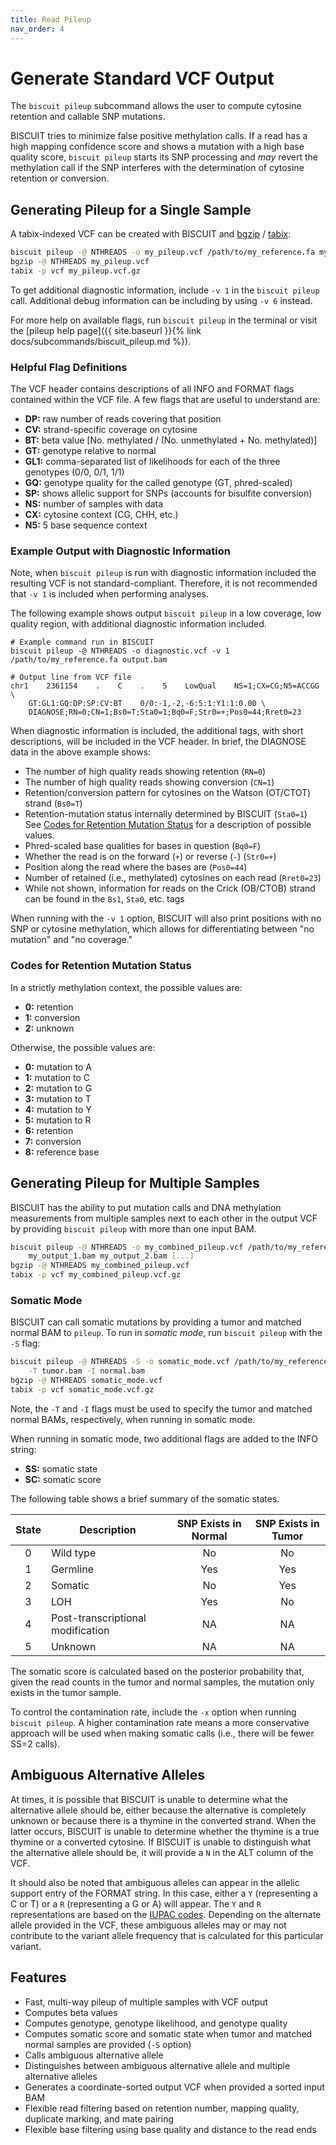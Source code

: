 ```yaml
---
title: Read Pileup
nav_order: 4
---
```


# Generate Standard VCF Output

The `biscuit pileup` subcommand allows the user to compute cytosine retention and callable SNP mutations.

BISCUIT tries to minimize false positive methylation calls. If a read has a high mapping confidence score and shows a
mutation with a high base quality score, `biscuit pileup` starts its SNP processing and *may* revert the methylation
call if the SNP interferes with the determination of cytosine retention or conversion.

## Generating Pileup for a Single Sample

A tabix-indexed VCF can be created with BISCUIT and [bgzip](https://www.htslib.org/doc/bgzip.html) /
[tabix](https://www.htslib.org/doc/tabix.html):
```bash
biscuit pileup -@ NTHREADS -o my_pileup.vcf /path/to/my_reference.fa my_output.bam
bgzip -@ NTHREADS my_pileup.vcf
tabix -p vcf my_pileup.vcf.gz
```

To get additional diagnostic information, include `-v 1` in the `biscuit pileup` call. Additional debug information can
be including by using `-v 6` instead.

For more help on available flags, run `biscuit pileup` in the terminal or visit the
[pileup help page]({{ site.baseurl }}{% link docs/subcommands/biscuit_pileup.md %}).

### Helpful Flag Definitions

The VCF header contains descriptions of all INFO and FORMAT flags contained within the VCF file.  A few flags that are
useful to understand are:

  - **DP:** raw number of reads covering that position
  - **CV:** strand-specific coverage on cytosine
  - **BT:** beta value [No. methylated / (No. unmethylated + No. methylated)]
  - **GT:** genotype relative to normal
  - **GL1:** comma-separated list of likelihoods for each of the three genotypes (0/0, 0/1, 1/1)
  - **GQ:** genotype quality for the called genotype (GT, phred-scaled)
  - **SP:** shows allelic support for SNPs (accounts for bisulfite conversion)
  - **NS:** number of samples with data
  - **CX:** cytosine context (CG, CHH, etc.)
  - **N5:** 5 base sequence context

### Example Output with Diagnostic Information

Note, when `biscuit pileup` is run with diagnostic information included the resulting VCF is not standard-compliant.
Therefore, it is not recommended that `-v 1` is included when performing analyses.

The following example shows output `biscuit pileup` in a low coverage, low quality region, with additional diagnostic
information included.

```
# Example command run in BISCUIT
biscuit pileup -@ NTHREADS -o diagnostic.vcf -v 1 /path/to/my_reference.fa output.bam

# Output line from VCF file
chr1    2361154    .    C    .    5    LowQual    NS=1;CX=CG;N5=ACCGG \
    GT:GL1:GQ:DP:SP:CV:BT    0/0:-1,-2,-6:5:1:Y1:1:0.00 \
    DIAGNOSE;RN=0;CN=1;Bs0=T;Sta0=1;Bq0=F;Str0=+;Pos0=44;Rret0=23
```

When diagnostic information is included, the additional tags, with short descriptions, will be included in the VCF
header. In brief, the DIAGNOSE data in the above example shows:

  - The number of high quality reads showing retention (`RN=0`)
  - The number of high quality reads showing conversion (`CN=1`)
  - Retention/conversion pattern for cytosines on the Watson (OT/CTOT) strand (`Bs0=T`)
  - Retention-mutation status internally determined by BISCUIT (`Sta0=1`) See
  [Codes for Retention Mutation Status](#codes-for-retention-mutation-status) for a description of possible values.
  - Phred-scaled base qualities for bases in question (`Bq0=F`)
  - Whether the read is on the forward (`+`) or reverse (`-`) (`Str0=+`)
  - Position along the read where the bases are (`Pos0=44`)
  - Number of retained (i.e., methylated) cytosines on each read (`Rret0=23`)
  - While not shown, information for reads on the Crick (OB/CTOB) strand can be found in the `Bs1`, `Sta0`, etc. tags

When running with the `-v 1` option, BISCUIT will also print positions with no SNP or cytosine methylation, which allows
for differentiating between "no mutation" and "no coverage."

### Codes for Retention Mutation Status

In a strictly methylation context, the possible values are:

  - **0:** retention
  - **1:** conversion
  - **2:** unknown

Otherwise, the possible values are:

  - **0:** mutation to A
  - **1:** mutation to C
  - **2:** mutation to G
  - **3:** mutation to T
  - **4:** mutation to Y
  - **5:** mutation to R
  - **6:** retention
  - **7:** conversion
  - **8:** reference base

## Generating Pileup for Multiple Samples

BISCUIT has the ability to put mutation calls and DNA methylation measurements from multiple samples next to each other
in the output VCF by providing `biscuit pileup` with more than one input BAM.
```bash
biscuit pileup -@ NTHREADS -o my_combined_pileup.vcf /path/to/my_reference.fa \
    my_output_1.bam my_output_2.bam [...]
bgzip -@ NTHREADS my_combined_pileup.vcf
tabix -p vcf my_combined_pileup.vcf.gz
```

### Somatic Mode

BISCUIT can call somatic mutations by providing a tumor and matched normal BAM to `pileup`. To run in *somatic mode*,
run `biscuit pileup` with the `-S` flag:
```bash
biscuit pileup -@ NTHREADS -S -o somatic_mode.vcf /path/to/my_reference.fa \
    -T tumor.bam -I normal.bam
bgzip -@ NTHREADS somatic_mode.vcf
tabix -p vcf somatic_mode.vcf.gz
```
Note, the `-T` and `-I` flags must be used to specify the tumor and matched normal BAMs, respectively, when running in
somatic mode.

When running in somatic mode, two additional flags are added to the INFO string:

  - **SS:** somatic state
  - **SC:** somatic score

The following table shows a brief summary of the somatic states.

| State | Description                       | SNP Exists in Normal | SNP Exists in Tumor |
|:-----:|-----------------------------------|:--------------------:|:-------------------:|
|   0   | Wild type                         |          No          |         No          |
|   1   | Germline                          |          Yes         |         Yes         |
|   2   | Somatic                           |          No          |         Yes         |
|   3   | LOH                               |          Yes         |         No          |
|   4   | Post-transcriptional modification |          NA          |         NA          |
|   5   | Unknown                           |          NA          |         NA          |

The somatic score is calculated based on the posterior probability that, given the read counts in the tumor and normal
samples, the mutation only exists in the tumor sample.

To control the contamination rate, include the `-x` option when running `biscuit pileup`. A higher contamination rate
means a more conservative approach will be used when making somatic calls (i.e., there will be fewer SS=2 calls).

## Ambiguous Alternative Alleles

At times, it is possible that BISCUIT is unable to determine what the alternative allele should be, either because the
alternative is completely unknown or because there is a thymine in the converted strand. When the latter occurs, BISCUIT
is unable to determine whether the thymine is a true thymine or a converted cytosine. If BISCUIT is unable to
distinguish what the alternative allele should be, it will provide a `N` in the ALT column of the VCF.

It should also be noted that ambiguous alleles can appear in the allelic support entry of the FORMAT string. In this
case, either a `Y` (representing a C or T) or a `R` (representing a G or A) will appear. The `Y` and `R` representations
are based on the [IUPAC codes](https://www.bioinformatics.org/sms/iupac.html). Depending on the alternate allele
provided in the VCF, these ambiguous alleles may or may not contribute to the variant allele frequency that is
calculated for this particular variant.

## Features

  - Fast, multi-way pileup of multiple samples with VCF output
  - Computes beta values
  - Computes genotype, genotype likelihood, and genotype quality
  - Computes somatic score and somatic state when tumor and matched normal samples are provided (`-S` option)
  - Calls ambiguous alternative allele
  - Distinguishes between ambiguous alternative allele and multiple alternative alleles
  - Generates a coordinate-sorted output VCF when provided a sorted input BAM
  - Flexible read filtering based on retention number, mapping quality, duplicate marking, and mate pairing
  - Flexible base filtering using base quality and distance to the read ends
